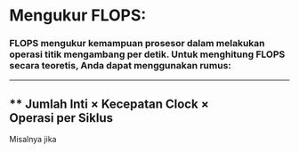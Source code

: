 # Mengukur FLOPS:

### FLOPS mengukur kemampuan prosesor dalam melakukan operasi titik mengambang per detik. Untuk menghitung FLOPS secara teoretis, Anda dapat menggunakan rumus:​
---

** Jumlah Inti × Kecepatan Clock × Operasi per Siklus
---
Misalnya jika
